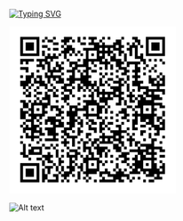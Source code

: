 [![Typing SVG](https://readme-typing-svg.herokuapp.com?font=Fira+Code&pause=1000&color=FFFFFF&random=false&width=435&lines=Please+donate+with+Monero(XMR);Use+QR+code+below.+Thanks)](https://git.io/typing-svg)

<img src="monero.png" height=300 width=300>

![Alt text](https://spotify-recently-played-readme.vercel.app/api?user=9p6osoz4h3zp0r3jw3z0b1mxo&width=300)
